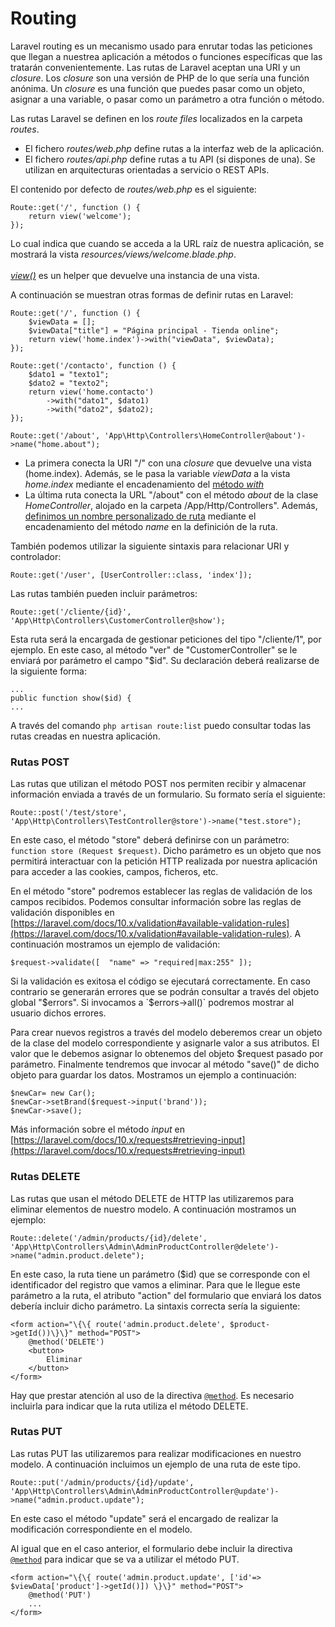 # Routing

Laravel routing es un mecanismo usado para enrutar todas las peticiones que llegan a nuestrea aplicación a métodos o funciones específicas que las tratarán convenientemente. Las rutas de Laravel aceptan una URI y un _closure_. Los _closure_ son una versión de PHP de lo que sería una función anónima. Un _closure_ es una función que puedes pasar como un objeto, asignar a una variable, o pasar como un parámetro a otra función o método.

Las rutas Laravel se definen en los _route files_ localizados en la carpeta _routes_.

* El fichero _routes/web.php_ define rutas a la interfaz web de la aplicación.
* El fichero _routes/api.php_ define rutas a tu API (si dispones de una). Se utilizan en arquitecturas orientadas a servicio o REST APIs.

El contenido por defecto de _routes/web.php_ es el siguiente:

```
Route::get('/', function () {
    return view('welcome');
});
```

Lo cual indica que cuando se acceda a la URL raíz de nuestra aplicación, se mostrará la vista _resources/views/welcome.blade.php_. \
\
[_view()_](https://laravel.com/docs/9.x/helpers#method-view) es un helper que devuelve una instancia de una vista.

A continuación se muestran otras formas de definir rutas en Laravel:

```
Route::get('/', function () {
    $viewData = [];
    $viewData["title"] = "Página principal - Tienda online";
    return view('home.index')->with("viewData", $viewData);
});

Route::get('/contacto', function () {
    $dato1 = "texto1";
    $dato2 = "texto2";
    return view('home.contacto')
        ->with("dato1", $dato1)
        ->with("dato2", $dato2);
});

Route::get('/about', 'App\Http\Controllers\HomeController@about')->name("home.about");
```

* La primera conecta la URI "/" con una _closure_ que devuelve una vista (home.index). Además, se le pasa la variable _viewData_ a la vista _home.index_ mediante el encadenamiento del [método _with_](https://laravel.com/docs/10.x/views#passing-data-to-views)&#x20;
* La última ruta conecta la URL "/about" con el método _about_ de la clase _HomeController_, alojado en la carpeta /App/Http/Controllers". Además, [definimos un nombre personalizado de ruta](https://laravel.com/docs/10.x/routing#named-routes) mediante el encadenamiento del método _name_ en la definición de la ruta.&#x20;

También podemos utilizar la siguiente sintaxis para relacionar URI y controlador:

`Route::get('/user', [UserController::class, 'index']);`

Las rutas también pueden incluir parámetros:

```
Route::get('/cliente/{id}', 'App\Http\Controllers\CustomerController@show');
```

Esta ruta será la encargada de gestionar peticiones del tipo "/cliente/1", por ejemplo. En este caso, al método "ver" de "CustomerController" se le enviará por parámetro el campo "$id". Su declaración deberá realizarse de la siguiente forma:

```
...
public function show($id) {
...
```

A través del comando `php artisan route:list` puedo consultar todas las rutas creadas en nuestra aplicación.

### Rutas POST

Las rutas que utilizan el método POST nos permiten recibir y almacenar información enviada a través de un formulario. Su formato sería el siguiente:

```
Route::post('/test/store', 'App\Http\Controllers\TestController@store')->name("test.store");
```

En este caso, el método "store" deberá definirse con un parámetro: `function store (Request $request)`. Dicho parámetro es un objeto que nos permitirá interactuar con la petición HTTP realizada por nuestra aplicación para acceder a las cookies, campos, ficheros, etc.

En el método "store" podremos establecer las reglas de validación de los campos recibidos. Podemos consultar información sobre las reglas de validación disponibles en [https://laravel.com/docs/10.x/validation#available-validation-rules](https://laravel.com/docs/10.x/validation#available-validation-rules). A continuación mostramos un ejemplo de validación:

```
$request->validate([  "name" => "required|max:255" ]);
```

Si la validación es exitosa el código se ejecutará correctamente. En caso contrario se generarán errores que se podrán consultar a través del objeto global "$errors". Si invocamos a `$errors->all()` podremos mostrar al usuario dichos errores.

Para crear nuevos registros a través del modelo deberemos crear un objeto de la clase del modelo correspondiente y asignarle valor a sus atributos. El valor que le debemos asignar lo obtenemos del objeto $request pasado por parámetro. Finalmente tendremos que invocar al método "save()" de dicho objeto para guardar los datos. Mostramos un ejemplo a continuación:

```
$newCar= new Car();  
$newCar->setBrand($request->input('brand'));  
$newCar->save();
```

Más información sobre el método _input_ en [https://laravel.com/docs/10.x/requests#retrieving-input](https://laravel.com/docs/10.x/requests#retrieving-input)

### Rutas DELETE

Las rutas que usan el método DELETE de HTTP las utilizaremos para eliminar elementos de nuestro modelo. A continuación mostramos un ejemplo:

```
Route::delete('/admin/products/{id}/delete', 'App\Http\Controllers\Admin\AdminProductController@delete')->name("admin.product.delete");
```

En este caso, la ruta tiene un parámetro ($id) que se corresponde con el identificador del registro que vamos a eliminar. Para que le llegue este parámetro a la ruta, el atributo "action" del formulario que enviará los datos debería incluir dicho parámetro. La sintaxis correcta sería la siguiente:

```
<form action="\{\{ route('admin.product.delete', $product->getId())\}\}" method="POST">
    @method('DELETE')
    <button>
        Eliminar
    </button>
</form>
```

Hay que prestar atención al uso de la directiva [`@method`](https://laravel.com/docs/9.x/blade#method-field). Es necesario incluirla para indicar que la ruta utiliza el método DELETE.

### Rutas PUT

Las rutas PUT las utilizaremos para realizar modificaciones en nuestro modelo. A continuación incluimos un ejemplo de una ruta de este tipo.

```
Route::put('/admin/products/{id}/update', 'App\Http\Controllers\Admin\AdminProductController@update')->name("admin.product.update");
```

En este caso el método "update" será el encargado de realizar la modificación correspondiente en el modelo.

Al igual que en el caso anterior, el formulario debe incluir la directiva [`@method`](https://laravel.com/docs/9.x/blade#method-field) para indicar que se va a utilizar el método PUT.

```
<form action="\{\{ route('admin.product.update', ['id'=> $viewData['product']->getId()]) \}\}" method="POST">
    @method('PUT')
    ...
</form>
```
